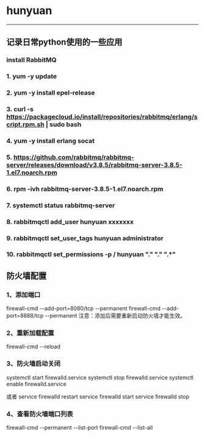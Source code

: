 # hunyuan
***
## 记录日常python使用的一些应用

### install RabbitMQ
### 1. yum -y update
### 2. yum -y install epel-release
### 3. curl -s https://packagecloud.io/install/repositories/rabbitmq/erlang/script.rpm.sh | sudo bash
### 4. yum -y install erlang socat
### 5. https://github.com/rabbitmq/rabbitmq-server/releases/download/v3.8.5/rabbitmq-server-3.8.5-1.el7.noarch.rpm
### 6. rpm -ivh rabbitmq-server-3.8.5-1.el7.noarch.rpm
### 7. systemctl status rabbitmq-server
### 8. rabbitmqctl add_user hunyuan xxxxxxx
### 9. rabbitmqctl set_user_tags hunyuan administrator
### 10. rabbitmqctl set_permissions -p / hunyuan "." "." ".*"

## 防火墙配置
### 1、添加端口
firewall-cmd --add-port=8080/tcp --permanent
firewall-cmd --add-port=8888/tcp --permanent
注意：添加后需要重新启动防火墙才能生效。

### 2、重新加载配置
firewall-cmd --reload

### 3、防火墙启动关闭
systemctl start firewalld.service
systemctl stop firewalld.service
systemctl enable firewalld.service

或者
service firewalld restart
service firewalld start
service firewalld stop

### 4、查看防火墙端口列表
firewall-cmd --permanent --list-port
firewall-cmd --list-all
